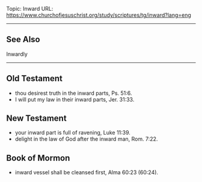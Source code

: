 Topic: Inward
URL: https://www.churchofjesuschrist.org/study/scriptures/tg/inward?lang=eng

---

## See Also

Inwardly

---

## Old Testament

- thou desirest truth in the inward parts, Ps. 51:6.
- I will put my law in their inward parts, Jer. 31:33.

## New Testament

- your inward part is full of ravening, Luke 11:39.
- delight in the law of God after the inward man, Rom. 7:22.

## Book of Mormon

- inward vessel shall be cleansed first, Alma 60:23 (60:24).

